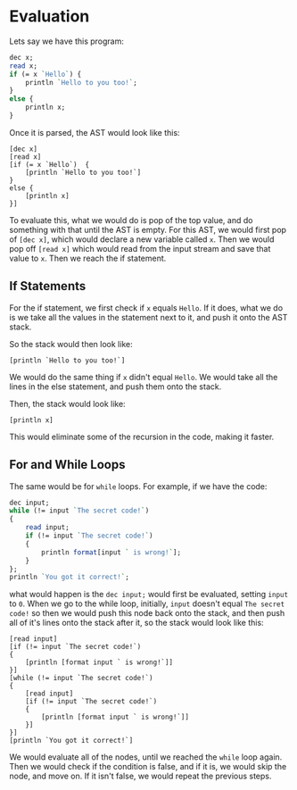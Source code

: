 # Evaluation

Lets say we have this program:
```perl
dec x;
read x;
if (= x `Hello`) {
    println `Hello to you too!`;
}
else {
    println x;
}
```
Once it is parsed, the AST would look like this:
```
[dec x]
[read x]
[if (= x `Hello`)  {
    [println `Hello to you too!`]
} 
else {
    [println x]
}]
```

To evaluate this, what we would do is pop of the top value, and do something with that until the AST is empty. For this AST, we would first pop of `[dec x]`, which would declare a new variable called `x`. Then we would pop off `[read x]` which would read from the input stream and save that value to `x`. Then we reach the if statement.

## If Statements

For the if statement, we first check if `x` equals `Hello`. If it does, what we do is we take all the values in the statement next to it, and push it onto the AST stack.

So the stack would then look like:
```
[println `Hello to you too!`]
```

We would do the same thing if `x` didn't equal `Hello`. We would take all the lines in the else statement, and push them onto the stack.

Then, the stack would look like:

```
[println x]
```
This would eliminate some of the recursion in the code, making it faster.

## For and While Loops

The same would be for `while` loops. For example, if we have the code:
```perl
dec input;
while (!= input `The secret code!`)
{
    read input;
    if (!= input `The secret code!`)
    {
        println format[input ` is wrong!`];
    }
};
println `You got it correct!`;
```

what would happen is the `dec input;` would first be evaluated, setting `input` to `0`. When we go to the while loop, initially, `input` doesn't equal `The secret code!` so then we would push this node back onto the stack, and then push all of it's lines onto the stack after it, so the stack would look like this:
```
[read input]
[if (!= input `The secret code!`) 
{
    [println [format input ` is wrong!`]]
}]
[while (!= input `The secret code!`) 
{
    [read input]
    [if (!= input `The secret code!`) 
    {
        [println [format input ` is wrong!`]]
    }]
}]
[println `You got it correct!`]
```

We would evaluate all of the nodes, until we reached the `while` loop again. Then we would check if the condition is false, and if it is, we would skip the node, and move on. If it isn't false, we would repeat the previous steps.